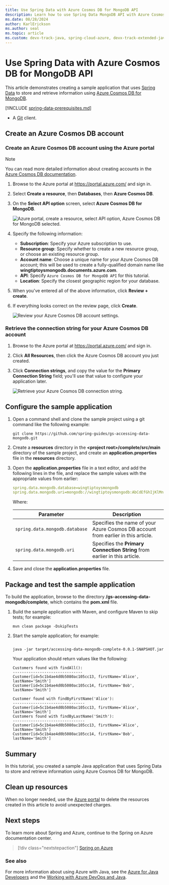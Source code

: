 ```yaml
---
title: Use Spring Data with Azure Cosmos DB for MongoDB API
description: Learn how to use Spring Data MongoDB API with Azure Cosmos DB.
ms.date: 08/28/2024
author: KarlErickson
ms.author: seal
ms.topic: article
ms.custom: devx-track-java, spring-cloud-azure, devx-track-extended-java
---
```


# Use Spring Data with Azure Cosmos DB for MongoDB API

This article demonstrates creating a sample application that uses [Spring Data] to store and retrieve information using [Azure Cosmos DB for MongoDB](/azure/cosmos-db/mongodb-introduction).

[!INCLUDE [spring-data-prerequisites.md](includes/spring-data-prerequisites.md)]
- A [Git](https://git-scm.com/downloads) client.

## Create an Azure Cosmos DB account

### Create an Azure Cosmos DB account using the Azure portal

> [!NOTE]
> You can read more detailed information about creating accounts in the [Azure Cosmos DB documentation](/azure/cosmos-db/).

1. Browse to the Azure portal at <https://portal.azure.com/> and sign in.

1. Select **Create a resource**, then **Databases**, then **Azure Cosmos DB**.

1. On the **Select API option** screen, select **Azure Cosmos DB for MongoDB**.

   ![Azure portal, create a resource, select API option, Azure Cosmos DB for MongoDB selected.][COSMOSDB02]

1. Specify the following information:

   - **Subscription**: Specify your Azure subscription to use.
   - **Resource group**: Specify whether to create a new resource group, or choose an existing resource group.
   - **Account name**: Choose a unique name for your Azure Cosmos DB account; this will be used to create a fully-qualified domain name like **wingtiptoysmongodb.documents.azure.com**.
   - **API**: Specify `Azure Cosmos DB for MongoDB API` for this tutorial.
   - **Location**: Specify the closest geographic region for your database.

1. When you've entered all of the above information, click **Review + create**.

1. If everything looks correct on the review page, click **Create**.

   ![Review your Azure Cosmos DB account settings.][COSMOSDB03]

### Retrieve the connection string for your Azure Cosmos DB account

1. Browse to the Azure portal at <https://portal.azure.com/> and sign in.

1. Click **All Resources**, then click the Azure Cosmos DB account you just created.

1. Click **Connection strings**, and copy the value for the **Primary Connection String** field; you'll use that value to configure your application later.

   ![Retrieve your Azure Cosmos DB connection string.][COSMOSDB06]

## Configure the sample application

1. Open a command shell and clone the sample project using a git command like the following example:

   ```shell
   git clone https://github.com/spring-guides/gs-accessing-data-mongodb.git
   ```

1. Create a **resources** directory in the **&lt;project root&gt;/complete/src/main** directory of the sample project, and create an **application.properties** file in the **resources** directory.

1. Open the **application.properties** file in a text editor, and add the following lines in the file, and replace the sample values with the appropriate values from earlier:

   ```yaml
   spring.data.mongodb.database=wingtiptoysmongodb
   spring.data.mongodb.uri=mongodb://wingtiptoysmongodb:AbCdEfGhIjKlMnOpQrStUvWxYz==@wingtiptoysmongodb.documents.azure.com:10255/?ssl=true&replicaSet=globaldb
   ```

   Where:

   | Parameter | Description |
   |---|---|
   | `spring.data.mongodb.database` | Specifies the name of your Azure Cosmos DB account from earlier in this article. |
   | `spring.data.mongodb.uri` | Specifies the **Primary Connection String** from earlier in this article. |

1. Save and close the **application.properties** file.

## Package and test the sample application

To build the application, browse to the directory **/gs-accessing-data-mongodb/complete**, which contains the **pom.xml** file.

1. Build the sample application with Maven, and configure Maven to skip tests; for example:

   ```shell
   mvn clean package -DskipTests
   ```

1. Start the sample application; for example:

   ```shell
   
   java -jar target/accessing-data-mongodb-complete-0.0.1-SNAPSHOT.jar
   ```

   Your application should return values like the following:

   ```
   Customers found with findAll():
   -------------------------------
   Customer[id=5c1b4ae4d0b5080ac105cc13, firstName='Alice', lastName='Smith']
   Customer[id=5c1b4ae4d0b5080ac105cc14, firstName='Bob', lastName='Smith']
   
   Customer found with findByFirstName('Alice'):
   --------------------------------
   Customer[id=5c1b4ae4d0b5080ac105cc13, firstName='Alice', lastName='Smith']
   Customers found with findByLastName('Smith'):
   --------------------------------
   Customer[id=5c1b4ae4d0b5080ac105cc13, firstName='Alice', lastName='Smith']
   Customer[id=5c1b4ae4d0b5080ac105cc14, firstName='Bob', lastName='Smith']
   ```

## Summary

In this tutorial, you created a sample Java application that uses Spring Data to store and retrieve information using Azure Cosmos DB for MongoDB.

## Clean up resources

When no longer needed, use the [Azure portal](https://portal.azure.com/) to delete the resources created in this article to avoid unexpected charges.

## Next steps

To learn more about Spring and Azure, continue to the Spring on Azure documentation center.

> [!div class="nextstepaction"]
> [Spring on Azure](./index.yml)

### See also

For more information about using Azure with Java, see the [Azure for Java Developers] and the [Working with Azure DevOps and Java].

<!-- URL List -->

[Azure for Java Developers]: ../index.yml
[free Azure account]: https://azure.microsoft.com/pricing/free-trial/
[Working with Azure DevOps and Java]: /azure/devops/
[MSDN subscriber benefits]: https://azure.microsoft.com/pricing/member-offers/msdn-benefits-details/
[Spring Boot]: http://projects.spring.io/spring-boot/
[Spring Data]: https://spring.io/projects/spring-data
[Spring Framework]: https://spring.io/

<!-- IMG List -->

[COSMOSDB02]: media/configure-spring-data-mongodb-with-cosmos-db/create-cosmos-db-02.png
[COSMOSDB03]: media/configure-spring-data-mongodb-with-cosmos-db/create-cosmos-db-03.png
[COSMOSDB04]: media/configure-spring-data-mongodb-with-cosmos-db/create-cosmos-db-04.png
[COSMOSDB06]: media/configure-spring-data-mongodb-with-cosmos-db/create-cosmos-db-06.png
